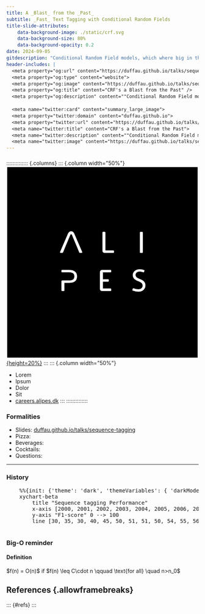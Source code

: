 ```yaml
---
title: A _Blast_ from the _Past_
subtitle: _Fast_ Text Tagging with Conditional Random Fields
title-slide-attributes:
    data-background-image: ./static/crf.svg
    data-background-size: 80%
    data-background-opacity: 0.2
date: 2024-09-05
gitdescription: "Conditional Random Field models, which where big in the early 2000's, are light weight and fast when it comes to sequence tagging. In this talk we investigate how they stack up against classical Transformers and LLMs, both in terms of accuracy and speed."
header-includes: |
  <meta property="og:url" content="https://duffau.github.io/talks/sequence-tagging/">
  <meta property="og:type" content="website">
  <meta property="og:image" content="https://duffau.github.io/talks/sequence-tagging/static/crf.svg" />
  <meta property="og:title" content="CRF's a Blast from the Past" />
  <meta property="og:description" content=""Conditional Random Field models, which where big in the early 2000's, are light weight fast when it comes to sequence tagging. In this talk we investigate how they stack up against classical Transformers and LLMs, both in terms of accuracy and speed." />
  
  <meta name="twitter:card" content="summary_large_image">
  <meta property="twitter:domain" content="duffau.github.io">
  <meta property="twitter:url" content="https://duffau.github.io/talks/sequence-tagging/">
  <meta name="twitter:title" content="CRF's a Blast from the Past">
  <meta name="twitter:description" content=""Conditional Random Field models, which where big in the early 2000's, are light weight fast when it comes to sequence tagging. In this talk we investigate how they stack up against classical Transformers and LLMs, both in terms of accuracy and speed.">
  <meta name="twitter:image" content="https://duffau.github.io/talks/sequence-tagging/static/crf.svg">
---
```


###

:::::::::::::: {.columns}
::: {.column width="50%"}
[![](./static/alipes-logo.svg){height=20%}](https://www.alipes.dk)
:::
::: {.column width="50%"}
- Lorem
- Ipsum
- Dolor
- Sit
- [careers.alipes.dk](https://careers.alipes.dk/) 
:::
::::::::::::::


### Formalities

- Slides: [duffau.github.io/talks/sequence-tagging](https://duffau.github.io/talks/sequence-tagging)
- Pizza: 
- Beverages:
- Cocktails: 
- Questions:


---

### History

<div class="mermaid">
  <pre>
    %%{init: {'theme': 'dark', 'themeVariables': { 'darkMode': true }}}%%
    xychart-beta
        title "Sequence tagging Performance"
        x-axis [2000, 2001, 2002, 2003, 2004, 2005, 2006, 2007, 2008, 2009, 2010, 2011]
        y-axis "F1-score" 0 --> 100
        line [30, 35, 30, 40, 45, 50, 51, 51, 50, 54, 55, 56]
  </pre>
</div>


### Big-O reminder

<div class="callout callout-blue">
  <h4 >Definition </h4>
  $f(n) = O(n)$ if
  $f(n) \leq C\cdot n \qquad \text{for all} \quad n>n_0$
</div>


## References {.allowframebreaks}
::: {#refs}
:::